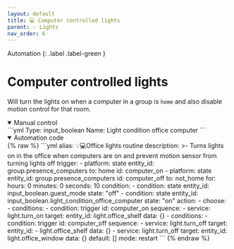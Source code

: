 ```yaml
---
layout: default
title: 💻 Computer controlled lights
parent: 💡 Lights
nav_order: 6
---
```


Automation
{: .label .label-green }

# Computer controlled lights
Will turn the lights on when a computer in a group is `home` and also disable motion control for that room.

<details open markdown="block">
  <summary>Manual control</summary>
```yml	
Type: input_boolean
Name: Light condition office computer
```
</details>

<details open markdown="block">
  <summary>Automation code</summary>
{% raw %}
```yml
alias: 💡💻Office lights routine
description: >-
  Turns lights on in the office when computers are on and prevent motion sensor
  from turning lights off
trigger:
  - platform: state
    entity_id: group.presence_computers
    to: home
    id: computer_on
  - platform: state
    entity_id: group.presence_computers
    id: computer_off
    to: not_home
    for:
      hours: 0
      minutes: 0
      seconds: 10
condition:
  - condition: state
    entity_id: input_boolean.guest_mode
    state: "off"
  - condition: state
    entity_id: input_boolean.light_condition_office_computer
    state: "on"
action:
  - choose:
      - conditions:
          - condition: trigger
            id: computer_on
        sequence:
          - service: light.turn_on
            target:
              entity_id: light.office_shelf
            data: {}
      - conditions:
          - condition: trigger
            id: computer_off
        sequence:
          - service: light.turn_off
            target:
              entity_id:
                - light.office_shelf
            data: {}
          - service: light.turn_off
            target:
              entity_id: light.office_window
            data: {}
    default: []
mode: restart
```
{% endraw %}
</details>


